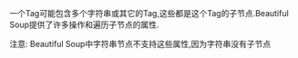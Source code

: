 一个Tag可能包含多个字符串或其它的Tag,这些都是这个Tag的子节点.Beautiful Soup提供了许多操作和遍历子节点的属性.

注意: Beautiful Soup中字符串节点不支持这些属性,因为字符串没有子节点

